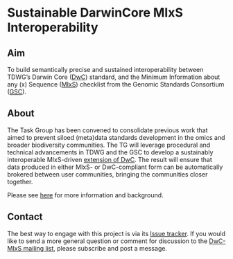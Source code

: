 # Sustainable DarwinCore MIxS Interoperability

## Aim
To build semantically precise and sustained interoperability between TDWG’s Darwin Core ([DwC](https://dwc.tdwg.org)) standard, and the Minimum Information about any (x) Sequence ([MIxS](https://gensc.org/mixs/)) checklist from the Genomic Standards Consortium ([GSC](https://gensc.org)).

## About
The Task Group has been convened to consolidate previous work that aimed to prevent siloed (meta)data standards development in the omics and broader biodiversity communities. The TG will leverage procedural and technical advancements in TDWG and the GSC to develop a sustainably interoperable MIxS-driven [extension of DwC](dwc/). The result will ensure that data produced in either MIxS- or DwC-compliant form can be automatically brokered between user communities, bringing the communities closer together.

Please see [here](https://www.tdwg.org/community/gbwg/MIxS/) for more information and background.

## Contact
The best way to engage with this project is via its [Issue tracker](https://github.com/tdwg/gbwg/issues). If you would like to send a more general question or comment for discussion to the [DwC-MIxS mailing list](http://lists.tdwg.org/mailman/listinfo/dwc-mixs), please subscribe and post a message.
